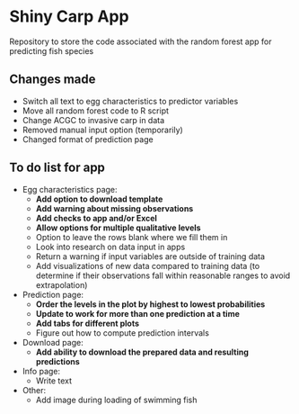 
# Shiny Carp App

Repository to store the code associated with the random forest app for
predicting fish species

## Changes made

  - Switch all text to egg characteristics to predictor variables
  - Move all random forest code to R script
  - Change ACGC to invasive carp in data
  - Removed manual input option (temporarily)
  - Changed format of prediction page

## To do list for app

  - Egg characteristics page:
      - **Add option to download template**
      - **Add warning about missing observations**
      - **Add checks to app and/or Excel**
      - **Allow options for multiple qualitative levels**
      - Option to leave the rows blank where we fill them in
      - Look into research on data input in apps
      - Return a warning if input variables are outside of training data
      - Add visualizations of new data compared to training data (to
        determine if their observations fall within reasonable ranges to
        avoid extrapolation)
  - Prediction page:
      - **Order the levels in the plot by highest to lowest
        probabilities**
      - **Update to work for more than one prediction at a time**
      - **Add tabs for different plots**
      - Figure out how to compute prediction intervals
  - Download page:
      - **Add ability to download the prepared data and resulting
        predictions**
  - Info page:
      - Write text
  - Other:
      - Add image during loading of swimming fish
